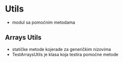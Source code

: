 # Utils
- modul sa pomoćnim metodama

## Arrays Utils
- statičke metode kojerade za generičkim nizovima
- TestArraysUtils je klasa koja testira pomoćne metode

